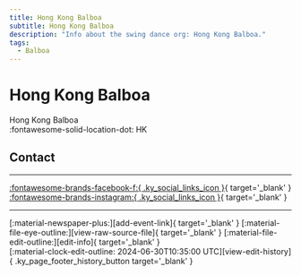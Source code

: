 ```yaml
---
title: Hong Kong Balboa
subtitle: Hong Kong Balboa
description: "Info about the swing dance org: Hong Kong Balboa."
tags:
  - Balboa
---
```


# Hong Kong Balboa

Hong Kong Balboa  
:fontawesome-solid-location-dot: HK  


## Contact


---

 [:fontawesome-brands-facebook-f:{ .ky_social_links_icon }](https://www.facebook.com/groups/356823061817248){ target='_blank' } [:fontawesome-brands-instagram:{ .ky_social_links_icon }](https://instagram.com/hongkongbalboa){ target='_blank' }

---

<div class="ky_page_footer" markdown>
<div class="ky_page_footer_trailing" markdown="span">
[:material-newspaper-plus:][add-event-link]{ target='_blank' }
[:material-file-eye-outline:][view-raw-source-file]{ target='_blank' }
[:material-file-edit-outline:][edit-info]{ target='_blank' }
</div>
<div class="ky_page_footer_leading" markdown="span">
[:material-clock-edit-outline: 2024-06-30T10:35:00 UTC][view-edit-history]{ .ky_page_footer_history_button target='_blank' }
</div>
</div>

[add-event-link]: https://github.com/swingdance/events/issues/new?assignees=&labels=add+event&projects=&template=02-add_entity.yml&title=%5Bhk%5D%20%3CName%3E&region=hk&province=HK&city=HK&org_id=hong-kong-balboa "Add Event"
[view-raw-source-file]: https://github.com/swingdance/orgs/blob/main/hk/hong-kong-balboa.json "View Raw Source File"
[edit-info]: https://github.com/swingdance/orgs/issues/new?assignees=&labels=update+org&projects=&template=03-update_entity.yml&title=%5Bhk%5D%20Hong%20Kong%20Balboa&region=hk&id=hong-kong-balboa&name=Hong%20Kong%20Balboa "Edit Info"

[view-edit-history]: https://github.com/swingdance/orgs/commits/main/hk/hong-kong-balboa.json "View Edit History"
